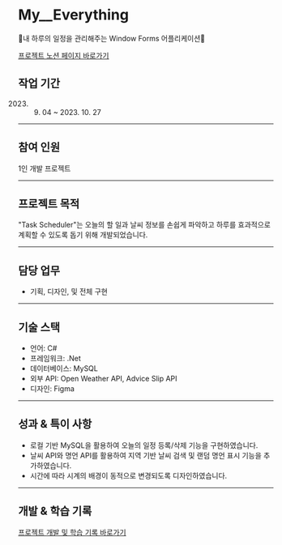 # My__Everything
💙내 하루의 일정을 관리해주는 Window Forms 어플리케이션💙

[프로젝트 노션 페이지 바로가기](https://jewel-woodpecker-781.notion.site/My-Everything-443f3fdbaa8b434588302e91fb8059b7)



## 작업 기간

2023. 09. 04 ~ 2023. 10. 27

---

## 참여 인원

1인 개발 프로젝트

---

## 프로젝트 목적

"Task Scheduler"는 오늘의 할 일과 날씨 정보를 손쉽게 파악하고 하루를 효과적으로 계획할 수 있도록 돕기 위해 개발되었습니다.

---

## 담당 업무

- 기획, 디자인, 및 전체 구현

---

## 기술 스택

- 언어: C#
- 프레임워크: .Net
- 데이터베이스: MySQL
- 외부 API: Open Weather API, Advice Slip API
- 디자인: Figma

---

## 성과 & 특이 사항

- 로컬 기반 MySQL을 활용하여 오늘의 일정 등록/삭제 기능을 구현하였습니다.
- 날씨 API와 명언 API를 활용하여 지역 기반 날씨 검색 및 랜덤 명언 표시 기능을 추가하였습니다.
- 시간에 따라 시계의 배경이 동적으로 변경되도록 디자인하였습니다.

---

## 개발 & 학습 기록

[프로젝트 개발 및 학습 기록 바로가기](https://jewel-woodpecker-781.notion.site/C-Net-f480bcbfe9d940558166452d18f942de?pvs=21)
